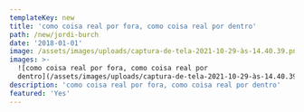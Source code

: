 ```yaml
---
templateKey: new
title: 'como coisa real por fora, como coisa real por dentro'
path: /new/jordi-burch
date: '2018-01-01'
image: /assets/images/uploads/captura-de-tela-2021-10-29-às-14.40.39.png
images: >-
  ![como coisa real por fora, como coisa real por
  dentro](/assets/images/uploads/captura-de-tela-2021-10-29-às-14.40.39.png)
description: 'como coisa real por fora, como coisa real por dentro'
featured: 'Yes'
---
```



